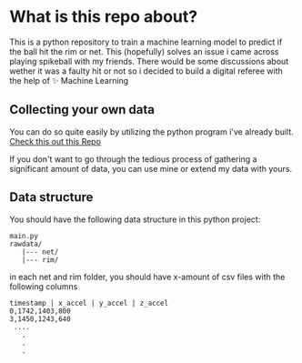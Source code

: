 # What is this repo about?

This is a python repository to train a machine learning model to predict if the ball hit the rim or net.
This (hopefully) solves an issue i came across playing spikeball with my friends. There would be some discussions
about wether it was a faulty hit or not so i decided to build a digital referee with the help of ✨ Machine Learning

## Collecting your own data

You can do so quite easily by utilizing the python program i've already built.
[Check this out this Repo](https://github.com/matteohoeren/spikeball-record-data)

If you don't want to go through the tedious process of gathering a significant amount of data, you can use mine or extend my data with yours.

## Data structure

You should have the following data structure in this python project:

```
main.py
rawdata/
   |--- net/
   |--- rim/
```

in each net and rim folder, you should have x-amount of csv files with the following columns

```
timestamp | x_accel | y_accel | z_accel
0,1742,1403,800
3,1450,1243,640
 ....
   .
   .
   .
```
